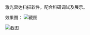 

激光雷达扫描软件，配合科研调试及展示。



效果图：
![截图](https://raw.githubusercontent.com/houyhea/winform-control-lib/master/control_1.png)

![截图](https://raw.githubusercontent.com/houyhea/winform-control-lib/master/control_2.png)

